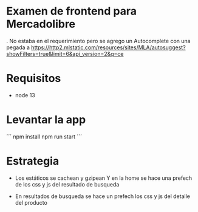 # Examen de frontend para Mercadolibre

. No estaba en el requerimiento pero se agrego un Autocomplete 
con una pegada a
https://http2.mlstatic.com/resources/sites/MLA/autosuggest?showFilters=true&limit=6&api_version=2&q=ce


# Requisitos
- node 13

# Levantar la app

´´´ 
  npm install
  npm run start
´´´
# Estrategia

- Los estáticos se cachean y gzipean
Y en la home se hace una prefech de los css y js del resultado de busqueda

- En resultados de busqueda se hace un prefech los css y js del detalle del producto


